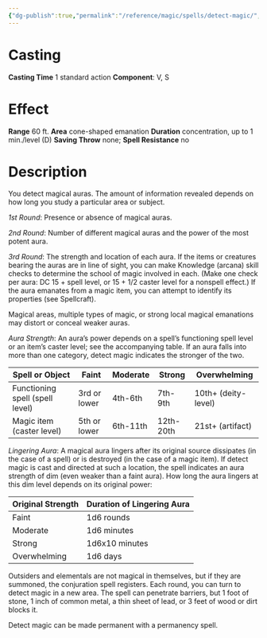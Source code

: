 ```yaml
---
{"dg-publish":true,"permalink":"/reference/magic/spells/detect-magic/","dgHomeLink":true,"dgPassFrontmatter":false}
---
```



# Casting
**Casting Time** 1 standard action
**Component**: V, S

# Effect
**Range** 60 ft.
**Area** cone-shaped emanation
**Duration** concentration, up to 1 min./level (D)
**Saving Throw** none; **Spell Resistance** no

# Description
You detect magical auras. The amount of information revealed depends on how long you study a particular area or subject.

*1st Round*: Presence or absence of magical auras.

*2nd Round*: Number of different magical auras and the power of the most potent aura.

*3rd Round*: The strength and location of each aura. If the items or creatures bearing the auras are in line of sight, you can make Knowledge (arcana) skill checks to determine the school of magic involved in each. (Make one check per aura: DC 15 + spell level, or 15 + 1/2 caster level for a nonspell effect.) If the aura emanates from a magic item, you can attempt to identify its properties (see Spellcraft).

Magical areas, multiple types of magic, or strong local magical emanations may distort or conceal weaker auras.

*Aura Strength*: An aura’s power depends on a spell’s functioning spell level or an item’s caster level; see the accompanying table. If an aura falls into more than one category, detect magic indicates the stronger of the two.

| Spell or Object                 | Faint        | Moderate | Strong    | Overwhelming        |
|---------------------------------|--------------|----------|-----------|---------------------|
| Functioning spell (spell level) | 3rd or lower | 4th-6th  | 7th-9th   | 10th+ (deity-level) |
| Magic item (caster level)       | 5th or lower | 6th-11th | 12th-20th | 21st+ (artifact)    |

*Lingering Aura*: A magical aura lingers after its original source dissipates (in the case of a spell) or is destroyed (in the case of a magic item). If detect magic is cast and directed at such a location, the spell indicates an aura strength of dim (even weaker than a faint aura). How long the aura lingers at this dim level depends on its original power:

| Original Strength | Duration of Lingering Aura |
|-------------------|----------------------------|
| Faint             | 1d6 rounds                 |
| Moderate          | 1d6 minutes                |
| Strong            | 1d6x10 minutes             |
| Overwhelming      | 1d6 days                   |

Outsiders and elementals are not magical in themselves, but if they are summoned, the conjuration spell registers. Each round, you can turn to detect magic in a new area. The spell can penetrate barriers, but 1 foot of stone, 1 inch of common metal, a thin sheet of lead, or 3 feet of wood or dirt blocks it.

Detect magic can be made permanent with a permanency spell.